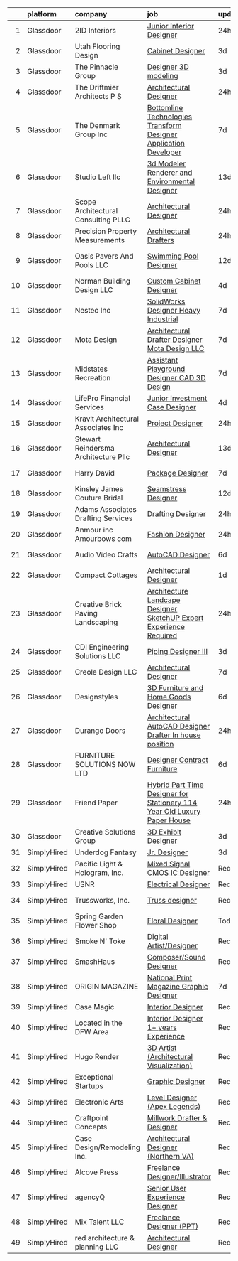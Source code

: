 

|    | platform    | company                                 | job                                                                                                                                                                                                                                                                                                                                                                                                                                                                                                                                                                                                                                                                                                                                                                                                                                                                                                                                                                         | update_time   | location             |
|---:|:------------|:----------------------------------------|:----------------------------------------------------------------------------------------------------------------------------------------------------------------------------------------------------------------------------------------------------------------------------------------------------------------------------------------------------------------------------------------------------------------------------------------------------------------------------------------------------------------------------------------------------------------------------------------------------------------------------------------------------------------------------------------------------------------------------------------------------------------------------------------------------------------------------------------------------------------------------------------------------------------------------------------------------------------------------|:--------------|:---------------------|
|  1 | Glassdoor   | 2ID Interiors                           | [Junior Interior Designer](https://www.glassdoor.com/partner/jobListing.htm?pos=126&ao=1110586&s=58&guid=0000018160ff5199a37aeea8c77e5e04&src=GD_JOB_AD&t=SR&vt=w&ea=1&cs=1_80510d3f&cb=1655189754709&jobListingId=1007935819231&cpc=B27F49C9D64D6F84&jrtk=3-0-1g5gfukdtjfla801-1g5gfukeaii0p800-f6b3e21c2184d940--6NYlbfkN0AuAjYKnBHsdkcMxrD7ZJITXxV72vImVt5xOyKRJQecNMWI7KAtC0OFrH_V03AMf182IyXB3mTWFo7aE-OBjjyWET_ImPqdFOWAXNabAri-1oRNreBJgfwNyH4J9VDnHgH3FGvbhpEYbA8xhY69hXJ2QVWKR3rKaIhO_4OFmpzFtqo43GGo9vQuIPSnZX_gljJ-y9EMVpi4DhHh-Jm7BAgC4VGrBEH_n5o8KLGATov6IDmOK-NN6Mdrm2Fy9VmhW0x5gR-AwERVaH7u98rEGmkkwA6pHcTgNOYShTugEYNLfQP3gZ0xdEQTIF-jX5wTL6qe35VUl00Q68TcVVyQHhUxuRwitFaUCGjDQoC7eytHyCuMzAFjvie2cB34rkEgaM6Qwoa--EoxCE0z5ZnlfDdQAXq5Vkdzu5z2221If4JREa6KuryXJImTL95YoKK93hej8MtnFUyZYSq-pQuGPqs6kVOwQk9qW5ETe36QWRy5IC0vaCKNs6dEAyiLTPjqCQC9JJZAAYcRog%3D%3D)                                                                                             | 24h           | Hallandale Beach, FL |
|  2 | Glassdoor   | Utah Flooring   Design                  | [Cabinet Designer](https://www.glassdoor.com/partner/jobListing.htm?pos=115&ao=1110586&s=58&guid=0000018160ff5199a37aeea8c77e5e04&src=GD_JOB_AD&t=SR&vt=w&ea=1&cs=1_a95151fd&cb=1655189754707&jobListingId=1007932213767&cpc=3FC978A59470AFF6&jrtk=3-0-1g5gfukdtjfla801-1g5gfukeaii0p800-6a4ffba28466cf44--6NYlbfkN0B_lYXbcWVyRfqt-Hbra7A1LCYrGJB3Lu8U1kvcsnzP3fG3R5g2d2sNRf6vIElHxPsKyiBFSjvWo1iZNy3dh2VnINErMb1tILs8cPzElaYXMMmUnTtmLr5BvNd7JGG6yF-3jf_KUbY7Q2swzeAACOg8UKBrY0e4P0V-7NlzSqufw9OOgvQcwQia29_-gu1iKPtK3JqIe3q-2UNwxXJ3odLCDcaiB2m_lAMZdveJ5lN7xuC1UCmSw8aAivT6qNpWUt-2HhaubBYvpTiEXP9ZMIHW8FKOHrHbCsK5B377TFwra_sxIZm8jn733xWBx_3gmtEcvEKRCFUSKjdsPMfjrNt6LWCjGyUjE2CVtuS3X_L5Mb0_SyQ0F5s6iM-3KvoSAON64uQRIsTX12dputHqk4SVWz8jaDSVuBIAohz-lckNFTNaKHzQMtwos7c5j3FVVrRpbPxFeXyBnr60kEdvfE4O2Kb1_VOKrN8nXYY_C0lGdVdU7-fPC9KUI2tPC-04kYGyL8Qb7YfmQQ%3D%3D)                                                                                                     | 3d            | Midvale, UT          |
|  3 | Glassdoor   | The Pinnacle Group                      | [Designer   3D modeling](https://www.glassdoor.com/partner/jobListing.htm?pos=127&ao=1110586&s=58&guid=0000018160ff5199a37aeea8c77e5e04&src=GD_JOB_AD&t=SR&vt=w&ea=1&cs=1_c53b650b&cb=1655189754709&jobListingId=1007932052560&cpc=5F655C736EBE388B&jrtk=3-0-1g5gfukdtjfla801-1g5gfukeaii0p800-eb6ab2babcb68c25--6NYlbfkN0CmRKGc1eTpCWOoaL9niDHVuXYCWwDuItVoRwcCyuI95h8PDWltnHOVEE1WaFO4zhb7pdpc2RP51l7SE3LVsrbfpi78SCDVX6NKdJLZaTTPP2oKyXAWarbLCDCUQLMIfX2H8hvMoYJBSDoz7DC9eZhIdFqXgewyE5PtWRp7zJdIRWY_RWQ5MpVbnInZR9eOJdYDqT9paaSGwScRKoDWFOOYJNrv7SRXE_Dxgh3eEa4omTDC_Ut9uLm68ki6Wv_hlIrHZOkjX74dwMnXq7kS7jjxdmh8RkBRo0ZBClAV8qwDy-LZzuWhRaJFVRnz4x8d4Uhiw7kf_Vhpn7zv_vkLJ0mpkRP5mXLHqiO4CYNLM9VkTxhUNzzDzyiDpSUO5I-nYakBsOAWLpPlv4rw62LpYxZq_NJb-rAnwNIlTJSERydEVc-dwg0x4T6Gwpamd7KJQZn4xrKpBmVYO2L2r8cqI4n0ugKQujfETAFUGrC3Ni88Za5j7FP7J3vaGWOzvADjQi21ZGK7qsheOw%3D%3D)                                                                                               | 3d            | Beaver Dam, WI       |
|  4 | Glassdoor   | The Driftmier Architects  P S           | [Architectural Designer](https://www.glassdoor.com/partner/jobListing.htm?pos=104&ao=1110586&s=58&guid=0000018160ff5199a37aeea8c77e5e04&src=GD_JOB_AD&t=SR&vt=w&ea=1&cs=1_007ea493&cb=1655189754706&jobListingId=1007936110856&cpc=6A7555B79A28284B&jrtk=3-0-1g5gfukdtjfla801-1g5gfukeaii0p800-92a901b93dd3d3ef--6NYlbfkN0CHpSnjIPxMtekS58WZl5Olhjo2iWL5RjE_Boe0ccr3FpZkwzxCry1aVd6RzlmrEiiQwKyvzbyN_NY_Mu4LboH6tTtjdkoHNm5Ih1Sv4d4r9oxBFeZX67pzhRlrxQutlo-ANs8jO-xyAoWmyOrXSPAUbW2yQRRmt0nF7MGHaBGsW7MN5PIW-j3nIfNMkYXX82OXXahh1szmHu5kDAiTkJPH2szG8fzEBwffvakyk7eWCClZBxaTcazI0lePKdJGA7KvY7fFMXE5LQ1HJbxhvr19LAYKWCi68v8hUX1IrL7mXBsBVrpCc_v6XQpxigAQs84jsOKTLQYdoY301vPyLGTV9sle4kphX3VEX0vgNl6qv9N0MPUqD-NEFev8XfACLg0ICnynoJl7VqsRmHLaKyTvcDRqnEj_AaOC0H5rzs04gsB8DNwWVLjfUncC20H_qgwteMpwLt3-wvCUwzYUvLUK3pPgNfKwapEiD1qXE_oEj1Tx7vh5k4hzHbcoRa5KDpAXvXrTeSxVcQ%3D%3D)                                                                                               | 24h           | Redmond, WA          |
|  5 | Glassdoor   | The Denmark Group  Inc                  | [ Bottomline Technologies Transform Designer Application Developer ](https://www.glassdoor.com/partner/jobListing.htm?pos=108&ao=1110586&s=58&guid=0000018160ff5199a37aeea8c77e5e04&src=GD_JOB_AD&t=SR&vt=w&ea=1&cs=1_2a11b08d&cb=1655189754706&jobListingId=1007920677812&cpc=DB9C765A2BD84098&jrtk=3-0-1g5gfukdtjfla801-1g5gfukeaii0p800-c9509fc5d067a275--6NYlbfkN0CnvnrZV6i1JGX1yqycrBVKxG_QbmFGo1hJvaAPDrdCVTET5rWUgFWpZGgoZc06_HNnY7hdT5y1kDU_dzPnswIN34pdZNgNK1ilmmQcF4UlgBkJtOJXqS4SHehDpnMOgd-7-BM4x5-4Lwr_f_7lGtzLgqaA8CJxUoK7HXFt460O2Himc83l5I4fCMyIzzRDPz2eh4ktmuK1hCyFzs1iEq6gLmw5KB5su3FujWif22-_n5zJB9uPRPyxPuSIi7T8QX0iRJqyRusAdU_bWqgxE0sll4X43D8VnmqRdyEOlCr2QqtGgBccuQ489z81FZhnSHavv5qliRHejcZfb9Xz8BR06sducR8e8THxFzeWEK1IBtdiC4lw54E_id0e7lTdfFwoFZIPSKx8z8GzmwIqAvUKpluZUej1AGw4an4WLcJcd1XHhNk0qmImyTi-X8d0g7R5cs59_YS9MjHT0Nf0MTL1I_eRuIU3oHjgJevx1Fllv86_7fhQ9Bi-tBgMzbMK9oqoD4Gd5Y5TKU2OWcr7o0yMn7rw1H8VmlCavq5fNQU8IWAQg_cW8qmFwopM9e5V3Tk%3D) | 7d            | Remote               |
|  6 | Glassdoor   | Studio Left  llc                        | [3d Modeler Renderer and Environmental Designer](https://www.glassdoor.com/partner/jobListing.htm?pos=118&ao=1110586&s=58&guid=0000018160ff5199a37aeea8c77e5e04&src=GD_JOB_AD&t=SR&vt=w&ea=1&cs=1_6726b22c&cb=1655189754708&jobListingId=1007905213516&cpc=18B9B60E52E5A655&jrtk=3-0-1g5gfukdtjfla801-1g5gfukeaii0p800-607ca0c9906d0e75--6NYlbfkN0B6UOaXkXiN36vFtyTMKOaXx3-lYBCCsVbrqi8d8A3q21I01SzlP48AcJXlBvTD9ZHhFe-_kiC4hp19TdDJw0SNYYtmzKLQf1-mI_dIAFwL5Xk8ltTLuExRPC8wx9bGYDaaX0KMq2zN5vo7lSdZPxg9fnWOUHaDxPkUaJFNVLw6IuZM_hiVPdUlJxRV9NA8KMIIm-J90rc-3EDtaJQZk_eOcm6R7QC9zok_te2vF6JhSdpog3pYCR3pl5zBG9aXsYZ-zyIHNs6gfDSO_yy6mMj5ln6KQ210E2XYL-PQqZUBs-1haD240aAHyteriSfBZQD6bRtHhy15S5Lb9yAI13DzbIFaQGV9kfWVadfu2klbDNZ_-oP7nBRwQ5y-4xgPkBEnWTXb0FIJc0QyBLglkENvx3fWVmHCI-SsklfMVBslhLbTmkwIv-dVDoz1tNQ6su1Sec7p6aCBX8oPsJDPQz9ZC-b7U9f-NuPhKFr05myJtJz7g21iugJPg0i9O0BSFtlHZ01Sr8BIddU2lwLSBaS_JqSUEFOTvUmN3uVqo-sPm497sEGaBACt)                                   | 13d           | Pasadena, CA         |
|  7 | Glassdoor   | Scope Architectural Consulting  PLLC    | [Architectural Designer](https://www.glassdoor.com/partner/jobListing.htm?pos=120&ao=1110586&s=58&guid=0000018160ff5199a37aeea8c77e5e04&src=GD_JOB_AD&t=SR&vt=w&ea=1&cs=1_f8cb85d5&cb=1655189754708&jobListingId=1007936167032&cpc=3FC978A59470AFF6&jrtk=3-0-1g5gfukdtjfla801-1g5gfukeaii0p800-d87d1723ccb9cb50--6NYlbfkN0BdDHiSlq2TKVYTvK036ioTcRDjelCKzvFOpLFiF--0icOI5c6ey-PCAnqLRt8qr5AwOKji-ZM4BIS7zrL0Drk6V_hfQj387EBcd26NTuxSa_fs9utTOXo_O-Z1nAoa0oo1vt5jDUM-L2SCoxAKqQ0ZnF3uDNJAmgKtGuJkluI99TTzMPJQqru9ZqZylDnW5Og4U5KWL5FIh_-BJtPv7E2cg7xt1LVUEAx8Ju2J34BuZkpfosCwVEZCgzxIMa6kxxeMe_BteDyiHpT0FPXUDL2J-JysxNr4FLC9J98fvg1hFGbtm3WXCWu1Zs0S4270Dnmv26wgHmz3-T_82cP3Se37wp7sIHfb8RbVNmptrfpD27j1tr-rw4OjQWQMiOl4Jmi2cYZsZfeuDylkAqRZfSp1YWELSljRLiLmrIWNW76RZVfJBqi8doTAC_KxalFCm277T4oP2diEAKVuz2JC3ppBDeBQLvVAgpPNgReoA_y55J8vHTM4FvIF_96c7aTuWGhceBq1SqCCNw%3D%3D)                                                                                               | 24h           | Charlotte, NC        |
|  8 | Glassdoor   | Precision Property Measurements         | [Architectural Drafters](https://www.glassdoor.com/partner/jobListing.htm?pos=122&ao=1110586&s=58&guid=0000018160ff5199a37aeea8c77e5e04&src=GD_JOB_AD&t=SR&vt=w&cs=1_81d0d69c&cb=1655189754708&jobListingId=1007937022600&cpc=CCC092465BAD6A93&jrtk=3-0-1g5gfukdtjfla801-1g5gfukeaii0p800-a238ef22c38493f2--6NYlbfkN0BhWa1KzZ7zKDQctA2HPF_41ChYC-Y-W7ZpkUy2ORVw-YNIgRvS-W_wLnXctiaxL1hzNeXvrJysJmzCvqOeXoaXoZEpq7rKzN2Vcg7iwjykdQYALv6gE2zxicQfSoWtKZYJWSOJgDQOxoe-ZcTU454Qhu0Sy_ZQziJvJIf_2nP6UAZztqEO_odEQ1EYtQB73CxAkCLhsXtm1LvuE2mauHk31eIQAeT2iDjE2D0XhsJZvMGJgxcEvUKl4pf92xr2K2t7Rd-DwnELFiiKFBYkouecwH7E_Pfi-R-X6wd2aIXksRoEkL-bQVxrfAH9hr6VV0X2EOs7xUBlGd2rfULO-FiUyVXDBxsF3BVR6i6BUkyI2OsPc83SAQDAeqmfYG-bMQa3izgbcBIPDTgUQtXE76h1CK-EMmBli5Mzz8x0d3OKvSO9qcugoSFOOTjSG-rbrRurWDQK36M-Z9BN-QoWyB6JJT1Kf1jvigUbAOfCxaa63PssNgy0QWxYlvLynNyUbN6pKSw_c5iL3EmoFuC5o2GgWajRvJ5R68ZCDfv_sOY57SIM9GQ4m9Ig)                                                                | 24h           | Salt Lake City, UT   |
|  9 | Glassdoor   | Oasis Pavers And Pools  LLC             | [Swimming Pool Designer](https://www.glassdoor.com/partner/jobListing.htm?pos=114&ao=1110586&s=58&guid=0000018160ff5199a37aeea8c77e5e04&src=GD_JOB_AD&t=SR&vt=w&ea=1&cs=1_d232fd12&cb=1655189754707&jobListingId=1007909478997&cpc=77B39AA0EC91EA2F&jrtk=3-0-1g5gfukdtjfla801-1g5gfukeaii0p800-8b50ee6f6b63e045--6NYlbfkN0BxkLIcfe0oqaYINownie861a0BJtkzmJW-WyGv8J0JYGwfl8lN-F2HoL7p0vyUAviq0jSJAClUvTLT8EQHr0sEJ1-BWQDJ-ilGvGdx9_hHEO1ZcGGF2UyTO6v6bSpCex3dVTm3tgoPF53VmvX2l5TZf09fp0LtbyPMZ69JEEwrxCQCuVkZGOn8utV_c0mmqVnxKyrtLW0cMfvPtEpFXiaQpzPnsVlZwWqrCjmRFHATqFqzwQVgrtx6ILCRFH1ogPUBpvVaityW0HEMZE0G1tt4KvmR0Ilr35YyUlKKClceR_imyopeHduHHNYogiHmrWvkyHjOoojPSjzOU8gzvCJD0bwIOBqEdL_W0UOoaI26zhzcC1j8ucexrCNKl3dv5htZA1ZztihH0VRngmeBbJGBjSZ_lBqbsv-yrB1zXsfYe5OX3OZjyL9z-B1sra-T0CyNnOPgq8n2mVHSZYuqnN1wBVzEiFISKbNnOEPaiuJSSjyzee5HDFykpn3GrHA3ezi0Yp46E-z3vw%3D%3D)                                                                                               | 12d           | Saint Petersburg, FL |
| 10 | Glassdoor   | Norman Building   Design  LLC           | [Custom Cabinet Designer](https://www.glassdoor.com/partner/jobListing.htm?pos=102&ao=1110586&s=58&guid=0000018160ff5199a37aeea8c77e5e04&src=GD_JOB_AD&t=SR&vt=w&ea=1&cs=1_d9acfe6c&cb=1655189754705&jobListingId=1007929209413&cpc=0AA81D6BA510F07A&jrtk=3-0-1g5gfukdtjfla801-1g5gfukeaii0p800-d3d73f8f281d6375--6NYlbfkN0BHIfC1zsKGIu0R3teaIu8liT7fbRNLaQeDQfcPJweUK4y4AHNnaS_jmqebCKdKmSdEaPsJH2ThXsxwtXViFOavOp6BtI6YNbCahTAAvGO5HUvCjBS5MUXvrZZ7xgj1MN50zgI2JRZKXHj_h7eanNxE83f6oxKdoRhcFDQe2kwCGEA3njGv0-yFsLgJoiG0T7OhBWXW56XD_PskmEX4XYgIXZyuGF8rEAC0kTAu3ruGc0L6_Vde4LKnlxF1K3IIZObHAfE75z9DKHnRN5AALULMPIWNvUa8R30j5ZZwrHowYvBTpY41h-ylOsKrT6Eb6Xbw8zLgdDWRsn-cgqZ2THEzbpPGKNl3T1jFnd78vlTH-F4W35ZwTpUDMoA34IBxBzZryD6qmzrXMi2hCl7gwWqQmgOmPO4vXcykD5vNmlKAZnACZGOIdXfDLWoRKUG0MPzchbToHDqakaSDmDtthpM8TVVqI2cTgaXEf5TION3MS2lrTQujwYzBnxcYBtNFJPNFsHRKdjvUxQ%3D%3D)                                                                                              | 4d            | Bend, OR             |
| 11 | Glassdoor   | Nestec Inc                              | [SolidWorks Designer   Heavy Industrial](https://www.glassdoor.com/partner/jobListing.htm?pos=106&ao=1110586&s=58&guid=0000018160ff5199a37aeea8c77e5e04&src=GD_JOB_AD&t=SR&vt=w&ea=1&cs=1_399f79cd&cb=1655189754706&jobListingId=1007921970542&cpc=3DA0FA6C05AAD4F7&jrtk=3-0-1g5gfukdtjfla801-1g5gfukeaii0p800-804b0c5fbf2a0c3e--6NYlbfkN0CdcVd3SDA1nO7RkKTAACmPV4xEt72Vls8LI2dqcgyOeEeVurxOhNiKvFIPECYbE8OJLSGAZfjuFo8_fRqN114f9ht3jHHBHCgz80bXyqiuPd_6O0GawmrejvTjDonGTbN_7XSVoSw0yoe1Ygcr5gNwZZwqTs4V-hOzugRthn3xeilj_mucTfJ8SJwmAT-5hwWGLEwASgZqs1AjLNPbcEhs5TQPTksmsakYIqKCRLMlhjbZxc2nj7c9-toeOrhURmAw_PfuOD1voas3VafBf_Qvy5KfMW9BvbD1dA_rNuByYbcuui3CYwvk0NtnuqmNeo9XPnxjIiGDBVuAGnDLXGaOAR_2MjQiORD30gmO7ekGNd0CrhlFuwiUroZfMMP7NX9mEOcmUXtz3VGqGEYnpguvRkCcDc6j-UJkVMeT5Seh6MRyqyn92_xcejp5zkqv_VtREyY3sYWm6ZlS4M3SieGxvd3iPMc7Vyc_S3l6ts3xz9C7Bb1g_x5OV3O2A7dBadK-99JgfFATcvHsFcAsDWJsOrtJx5lBzYI%3D)                                                             | 7d            | Pen Argyl, PA        |
| 12 | Glassdoor   | Mota Design                             | [Architectural Drafter Designer   Mota Design  LLC](https://www.glassdoor.com/partner/jobListing.htm?pos=107&ao=1110586&s=58&guid=0000018160ff5199a37aeea8c77e5e04&src=GD_JOB_AD&t=SR&vt=w&ea=1&cs=1_a32a9677&cb=1655189754706&jobListingId=1007921591015&cpc=EE88C8A3E1CFDFA5&jrtk=3-0-1g5gfukdtjfla801-1g5gfukeaii0p800-4a3ae0cb811c3a6f--6NYlbfkN0AtR68e5gWpPxoovZgA7Udo-dcymoK0NpHFMpIgh7LYz_jF4aY_SHIf2BIFP0sd4YgYKfOa6MM4cykMcZmErweXSUnnxljtiNzko3Eb9vt1vepkGHA2TPAqkj2_mIw7M1CoJIPCaOXd8XSy-Iw83jY5errZB8b_ZI5stT9T4T31XjtoiA5haxBihLVEjr0rVgnJjSQ8rOBwKjXb6wa2Xko6TdSkuhXzPbYDZgXiBzgPMROtkMg9Rj77RbqcPX9d4udiTfYLCpmOh974UYMcm0CnH3W9IMgL3Ykvt0AFJOLLooge73AnVInDF-2UpXFVik7Hm6Vnni8PqNaT_KuUjX3aYv6Obq3hbOp-u75En_M7XJEPJs9lH3oKNGPoXEYDLSbBauBOB48qmhmuII98KecKwOFvGp310DPXS8xiw9ov4mbLvEC27yX-8Gg9oKzbt1nK4e27bGE1ViaUzkcdJ1ufatGyuOdFy2HMFuIAFTT3g0eaX87ZYyD44s9N6-EqXyBYUehihdgofwpAFoJIVXo2FDFBKw2m5kc%3D)                                                  | 7d            | Columbia, SC         |
| 13 | Glassdoor   | Midstates Recreation                    | [Assistant Playground Designer   CAD   3D Design](https://www.glassdoor.com/partner/jobListing.htm?pos=103&ao=1110586&s=58&guid=0000018160ff5199a37aeea8c77e5e04&src=GD_JOB_AD&t=SR&vt=w&ea=1&cs=1_e89114bd&cb=1655189754706&jobListingId=1007920743945&cpc=BA0389DF0AA470B3&jrtk=3-0-1g5gfukdtjfla801-1g5gfukeaii0p800-0d423f352f102f92--6NYlbfkN0Af7IH--f52cTUDwFMUanxXcd3NiV5wYJyzlyk1G5yRERPjkIYljGfhU7jo1G3fwEPUK7Mnz_zDJAuySo4XfeQ9-Xz6yiZ00KBTEVAyFhbC8CpUzKzPTnkDgxbZdx56k-BlwQjgGOLMojspZSbpKUnIxWnvQCwMRQw7fX0ZLIbcGx8twLpiVLhPA5EmtqzB6PzG8Vfgs6iLTpb7F744ZWHuxEWwDGeSGY0uvPFKFkWt1Nh7j9WrxZHe9ioqbjAysgKA3Arhh2pmIzISf589XVbfLO4qg7gg810isuzypdqXhbRrEFw_WROpmwFRAtyPPL03aiAO3ca0PZGGpS1sy8XvN-VLEvXhISpxVi4ZvDpTfuRL4pyDIR9FLRMdcM9JdjNCnr-8zuhRt0c6wT94tYnJrMcZY8heFc4oFYGFz8hYd7SeG6-i0eM_w7cniXJdcUsmrpw7kkglNvIKFow32T8RkUgim97pWVR0AtfXXjMDt5RfNcqtOcdMg42M-29v_ZOK1HrRkHKsaOd11No_qudo9RH7vDa-OqoAqN2fyf5IDg%3D%3D)                                      | 7d            | Pataskala, OH        |
| 14 | Glassdoor   | LifePro Financial Services              | [Junior Investment Case Designer](https://www.glassdoor.com/partner/jobListing.htm?pos=125&ao=1110586&s=58&guid=0000018160ff5199a37aeea8c77e5e04&src=GD_JOB_AD&t=SR&vt=w&ea=1&cs=1_3b840f93&cb=1655189754709&jobListingId=1007929447509&cpc=967BF0C4231BAF98&jrtk=3-0-1g5gfukdtjfla801-1g5gfukeaii0p800-fcec1caedbea7867--6NYlbfkN0Dx3r3E47sSe5bB3PIy1uzBZvlB7xy2NhfhZMlxQTsxrNljbzALwoFluhHI_S6udic4tajgFtnjFtIKgAcltxnl7L-3I1k-9Kx_IGfBBjn7PpRe1DbbNS22BuLCwLKZLajbQw2CpoYYFlvZpwyIz2oPYpP718FEAOe9shNubQFu3xGMM37mgtM1Jh55T9ZdRHFuSHWLZwNRkaeX6AvoRZK13uAJQ-FqS4xHOfF3N2bihB_o0uuRy_vWVFhOdU4pQ0OXsawr_oaID6Q_DD2ezG45QmNhB_2EDabWCL86V9LhMpxzH7-V6clhhcYgrnMCdoTczqgrJ-4y-sBT2ZBPfVEL8rkxsezYHBPm34c97l8WQUFQiri32BilAqzaE_7Q_8D4tW_-UH94J5UtXEJxynA7-LwrFR7xHvMxcNE7Ok7ah-e937uJ49iJBT0OHCCjnqInUEKXoIywDoFbzqkyBw-XYw15B1p5QPKGpVBqJWAIuUI3fMn2zz7tS-Tannn9MvNfFVffkCzENQ%3D%3D)                                                                                      | 4d            | San Diego, CA        |
| 15 | Glassdoor   | Kravit Architectural Associates  Inc    | [Project Designer](https://www.glassdoor.com/partner/jobListing.htm?pos=121&ao=1110586&s=58&guid=0000018160ff5199a37aeea8c77e5e04&src=GD_JOB_AD&t=SR&vt=w&ea=1&cs=1_2afb2a77&cb=1655189754708&jobListingId=1007937186918&cpc=5B5ECFBC4228ADCA&jrtk=3-0-1g5gfukdtjfla801-1g5gfukeaii0p800-056735de096c3b99--6NYlbfkN0Bzkuy17zoNwKMVjyusHhR7JNYo3SmelKzW8jp1Pa4TkyZTFe0M7-lD2-TzxqN8nlRp0VU9sYXZYo_gavRsZeOnQHIN69BPU04AfL3lfjFbn3mkuUZuiCufvAeWxmVoZ61Cilc8yYi8o2K2rTOMmzmHHIdwDQDaWyj---JwLH_bc0NgxE_reHzIh0KqW5jgCwhbe8Y-q02Zjr95v1AN6LZp48qEsDODI_CDqi6XYqcIMPIQWKCC16Es9_Ca-ce-iFuE-XSAOHaBozupba8xnHg8ddjDzFX-jF3QgW3RsSnpsqDCKL1H4poBf7VsMGHK2svsVGVZ4Rhh4pbVvnd39xxm-FXS6KEWDb_LfhPUk0A8dEGghZClnXVrxWvoaRHNKV-hvRYhdudeuveTSQXTQGPmmj-2wt_poBA4PZhzH0tA0E4XlDrC_MWgb8BjumsyTzCAWShrcPhBjcQtv77MNWbP8Qj1AJhiNOvVHhK05uDUIABZceFS_9lFBrjLOTN7bj9AvKo54G_WVw%3D%3D)                                                                                                     | 24h           | Boca Raton, FL       |
| 16 | Glassdoor   | Stewart   Reindersma Architecture  Pllc | [Architectural Designer](https://www.glassdoor.com/partner/jobListing.htm?pos=101&ao=1110586&s=58&guid=0000018160ff5199a37aeea8c77e5e04&src=GD_JOB_AD&t=SR&vt=w&ea=1&cs=1_dc0b1594&cb=1655189754705&jobListingId=1007907027580&cpc=AB8D288ADC8C4930&jrtk=3-0-1g5gfukdtjfla801-1g5gfukeaii0p800-4b15001ae62b372d--6NYlbfkN0BdDHiSlq2TKVYTvK036ioTcRDjelCKzvFOpLFiF--0icOI5c6ey-PCl5zElZayMmUwCcpoANJUNDf7GY_Bwm8Dk4drQ_Mi7SfLxvIJxBGtN9ocgjJZ292alYwFGJUg33UhZ5yJRIqW4HsNqBPr3aO112YaKnabM-tFhgHzB7-goVA1e42hsA0CFsJFet7niFrfqac1iMhsS0jlqShFXeJH5037Z4BOLuHNVdn2Ostcd7ZFiU1zh9VQJdS1MZzX8NVMlMJjMViTpp5VMs8lHgKpU-GktDkIO6bTiPeOG6uf98WtMMrK7Uvef2cNwvnziqE8Q7nzNrNo0DYd2U8vF-StOKXTXsv63hOaC5j-HYqrmvCYp96KOK0goI7-6H-2YQWyondSyVNYIg3p0DJPBEGdxUS75qNHA6-fe0PkOdwCqPhFOy8SYUBlQxpB9o-xJHImNWNZQ726NIs8xUjsQEMKJAX-lZVNNWolKtp4qJFOWzsk8ddnqrBgMq92sukcjTznbA7lDVkIQQ%3D%3D)                                                                                               | 13d           | Scottsdale, AZ       |
| 17 | Glassdoor   | Harry   David                           | [Package Designer](https://www.glassdoor.com/partner/jobListing.htm?pos=110&ao=1110586&s=58&guid=0000018160ff5199a37aeea8c77e5e04&src=GD_JOB_AD&t=SR&vt=w&cs=1_1181ea3d&cb=1655189754706&jobListingId=1007922093164&cpc=4D489A1B82E31BBF&jrtk=3-0-1g5gfukdtjfla801-1g5gfukeaii0p800-c73860af2e371f8b--6NYlbfkN0C2Kxy2UJ_Pvnd4od3WrkCWO_kqcj97eYDc0kbVAzRhDi2ywKUcguo9BRHByusGnjg3kmLUXU_i7lefnfjaUm1QM4NfD7ZpoySdt9IPt61IoPdiAbES3LvG6ddx4Vv7n8CNZC7_gFVBusF8hGP4W2yK5Ra6JK5SlpPuMlKNM4lTDfG56jjMC7z3v8e-d8bdZAEe3Ye867EgIGPZ5pf7ldf2RCxw5cZFhwb1WwjtefpBPlrEqQbmHdvw5cxednxGuP8BCEqF97hlnzdhBA68B_yczxndSxV9CCHRdHdeKiJONKe8-ZhazmH63S0cXENG1uYrVoAIMwFrQ1U3Fbjr6IL4SnSvTMB85hIWmWfmYlbpdhu_BfDnj7I4rC-H0vERPQXBnxTvdUPu3xjKktoSaqQNjKMcP4jHJePk5R_BCJ_tHrJ94FlchQRjs8CtzggasuHBz_4iTj4uXUWr9h2TcsDwbhzsMuEG-8m7af_jHQAPKSg6wvsD1SskKnq4B786lni2RE5mFc-BXQxZhwlyaIg_-srwzs7ZM-59Euswp6hp9csrDPpxwR_uXVekMPnKXl4%3D)                                                        | 7d            | Medford, OR          |
| 18 | Glassdoor   | Kinsley James Couture Bridal            | [Seamstress Designer](https://www.glassdoor.com/partner/jobListing.htm?pos=105&ao=1110586&s=58&guid=0000018160ff5199a37aeea8c77e5e04&src=GD_JOB_AD&t=SR&vt=w&ea=1&cs=1_51a84b74&cb=1655189754706&jobListingId=1007910245160&cpc=EDDF28307DAEE88A&jrtk=3-0-1g5gfukdtjfla801-1g5gfukeaii0p800-9f7814c1849150f7--6NYlbfkN0DLWr0FuvwmpNY589ecXM0wpB-l41nBtAe9mv-PvJGiqWzaIvMJUnwIgLD-Jji8e0oJGzVThFDdNUJTL7TTJHv_45h28emVL5ObgnuUYKF32rlzRpNlTbW8-jisI5EZnzGjOfQoZtjAw4ZpL2IWlsobTrULs2YxCNRsuV7xMxAiHEZVYRfm7ERlyu59rvlvp9J9XyXHBUJXzIfZdFGid5rUdLBCqBB2g10st9xasQbKXWXlAMdrPMXUKLd9m7OLODUZ_O40Z2YuWDL_cO9xyXCYZR8KkLwnldMtxU-vCbP3C-lyWnvsWVLSTvBMBuTyA5kOjLIglHj4ju3Sd7mGgkaGKHVBEreQO3NULm3KLe0CZ9yjchRdhCfySaWofTtLlR6jUDs3oAi4BAWFU7DuV2BOFQEbvxbOu0SaNxZk0qBuAT0JBjjl4tvUG_WpFNxtsd3h_at-xhcKi2yO4p6oIzNSE0NlWSCpKg1ctk-Wy2wZV7Ih3U9C5WsderlYZx951Lg%3D)                                                                                                                | 12d           | Los Angeles, CA      |
| 19 | Glassdoor   | Adams   Associates Drafting Services    | [Drafting Designer](https://www.glassdoor.com/partner/jobListing.htm?pos=112&ao=1110586&s=58&guid=0000018160ff5199a37aeea8c77e5e04&src=GD_JOB_AD&t=SR&vt=w&ea=1&cs=1_8acac650&cb=1655189754707&jobListingId=1007935562263&cpc=E807CC5D9EECC89F&jrtk=3-0-1g5gfukdtjfla801-1g5gfukeaii0p800-e7f2fa7566433458--6NYlbfkN0DdNONLqhA8z6QrX6vw37qu8cGScUjPKwqVQr3YAsb4-1kF9zPio8EJwRu1I3ZZlLEAgHk0Ea3anmQwaxqipM8M0e71BYKpkJbOoZKsasfRCqfhH28Acf_4E7EI1-qRTSB9vBDM7MywAteAEKQFMOsiJwgxX3e97lRtskY0WdE90LaNpATVNH_5HBGJnke82m7d-tBGPfExq4n5V6b2QCdmNXQ6qhVIhzx-YJsS3es390tgJRRyR2cTs6M23KD6iaoJ-Vx2aue2xIWX_uR36wThNxINvqbBPohgoDwVoQ6towjafktvZIj5yAZtqIwICknW72Ng2iNo33pgx-OnJrqGP7uDHg5_ZgCgP1Om_2Pora2-aQrgQeRAcwGSQ8zrckDl4L3ClM-vxpxPqdcifacmM8c_9dEG1xh6pvHiKMYYe7SK8cmaI_V1d79sWRD4vtdB7a6rVo-MXBzQwCNDS5aDwcPQ5uPpGIGR_aZiKkiSVo_K_B291glMIuM2d5mbSXZ_wrAimSyNFA%3D%3D)                                                                                                    | 24h           | Kernersville, NC     |
| 20 | Glassdoor   | Anmour inc   Amourbows com              | [Fashion Designer](https://www.glassdoor.com/partner/jobListing.htm?pos=116&ao=1110586&s=58&guid=0000018160ff5199a37aeea8c77e5e04&src=GD_JOB_AD&t=SR&vt=w&ea=1&cs=1_4fe2dd8a&cb=1655189754707&jobListingId=1007937455540&cpc=3E225290CE1C2C09&jrtk=3-0-1g5gfukdtjfla801-1g5gfukeaii0p800-1d6e30124bf3be06--6NYlbfkN0Bi-g4OEguhQEx4pjzkmulzkFDPdVMQm6g82nLRMcVRUAXQonzRVMragxr-a13l93x8gOYGN9Huy9jff2a5sb_08sZbmPTtQKA6CpGWuzHwcJu1MqpBRgGJgQ0ym6ri1oIYxqCUEUCiCwawi5UsqGuLTSe6oRAsgJNdmqSfHCtJqBhT9O6gnMghx30D5uVyxQwJB67CXSXDYAhVBoxneHpq4LhR7Cnpx6SH4ar5_IGLafd1Lz12XZeXRGuoqJFWmgzBnOV_SAVgwDtSV7-LiMOlwb5DHKPh28o-9LMZ125-2KKvxiwF38qrAY3mA-7C5WWgMI2NbJVCHSLmIar0lRwna6U7ZhkWulGZ-_9He8GYRwVBOlgxHYhsIMWCMgek573QdvC3wAPMOsLWybEI1L9cMEMKyhqSmTWmHhSBXbwBfARkIWrIw4eijDC4QqSvLOAKJaKWfbD7gn0Bi7N15xbn8tHY4lxz9rCg_idGIXOgZXAYEqwJ1svI516RbI54Yez6D5nDgn1fkw%3D%3D)                                                                                                     | 24h           | Remote               |
| 21 | Glassdoor   | Audio Video Crafts                      | [AutoCAD Designer](https://www.glassdoor.com/partner/jobListing.htm?pos=123&ao=1110586&s=58&guid=0000018160ff5199a37aeea8c77e5e04&src=GD_JOB_AD&t=SR&vt=w&ea=1&cs=1_cb8cc5d9&cb=1655189754708&jobListingId=1007923686594&cpc=A6F0E0205751D875&jrtk=3-0-1g5gfukdtjfla801-1g5gfukeaii0p800-289b75191479671f--6NYlbfkN0DeyJ4CP5CzwT7broxeUwKBt3co1QwKwWitRQqJu2WRZwIvvUV1CfHw_ZXRL7TaXB3qo1zpEyjtUeWzompZQwQMWaJfbj8HJk5uhrU7PV84R6dZC_-L_HP-8cdX-7ip6Xrct2XhsSxFRTXHEyufHmk4IS5UfUj-_Sh9IZxPIVg_TFTfuje8-Vp9LCHt21OkWJ1MZBsSlvOnOmax1AVcT3Pq5VBJbeX1l9W0uLss9_y1u6bH1Ns4Ix74Uk8Fw63xxOVQDmOV0zZpsVIdVRPbj46AADD-8Uw-F7mXgBqcqlU7Bw2ep0FmOOqvX-KI5UClNGzgHOE0EAv3SQaORBBSRZ_zGcjwbRXd9Jr20nJ8v_IU3WVKS4kOP_jczTCRMjcAUZr-R91Erq1GoAJ1-A5tMHlH1qnEj8Vp4lzVWWvy8-OwSI4IYDyqKDI40fsBfLoI4HwzSXR-5JcFiciEscQHM6Q05KyKw_TJ9HXDnYgY_QOGZcmPOO6fYzyiAEVC4AsG0uk%3D)                                                                                                                   | 6d            | Long Island City, NY |
| 22 | Glassdoor   | Compact Cottages                        | [Architectural Designer](https://www.glassdoor.com/partner/jobListing.htm?pos=113&ao=1110586&s=58&guid=0000018160ff5199a37aeea8c77e5e04&src=GD_JOB_AD&t=SR&vt=w&ea=1&cs=1_06d99b9d&cb=1655189754707&jobListingId=1007935091822&cpc=6489DD4DE391605C&jrtk=3-0-1g5gfukdtjfla801-1g5gfukeaii0p800-a12c723a904e18ea--6NYlbfkN0ACTeRvGRFS6hadW-07x_K1RnsIE8OdH4tufuZ5eRAiXvJP4uszTk420fMz63CDCUurx_OYcenF2z2at1QfjpsxX1nq6iv5ULrgt9pT5OTzF0sB8N-60ShXCzS9UvVwvDRSgBp4kSsvx_qet3b0Kuj35zXZbJpfXu4dEB-TpNGtDtpCAP1ktLsOXgxWtTWJDxC-p1vyjKV4CfD92qEa_K07UlyyyT1aYMlCcRvrV5HCK1mLhKVcACERRW_LEA4n0RSqbPOGBl3LzNb1reRXOVzIUjMwFAfTgO7CuSNtljkHVyIiYgpIf7YhZvEs8KYworr4GMW-tFcqLWHNOHYEU_uActn7EiT4LVPDqIy6tPNpwFffcLTQLSOoXhd61TmsM6FLe9dY9Uj--YAEjhbTwOVx_7r5AamR6IrM0eGTaIV8jRCi71PUZCWsDU0_r5j6vGQriiJzgR3EGAOwsDZygbFyV9-qZNZmKEUbRktHuSlD047fZjcFDApo8WTRsCPoZ4eO4F5A2ggbIw%3D%3D)                                                                                               | 1d            | Asheville, NC        |
| 23 | Glassdoor   | Creative Brick Paving   Landscaping     | [Architecture  Landcape Designer  SketchUP Expert   Experience Required](https://www.glassdoor.com/partner/jobListing.htm?pos=130&ao=1110586&s=58&guid=0000018160ff5199a37aeea8c77e5e04&src=GD_JOB_AD&t=SR&vt=w&ea=1&cs=1_67117622&cb=1655189754709&jobListingId=1007936108831&cpc=4C8E2822ED533607&jrtk=3-0-1g5gfukdtjfla801-1g5gfukeaii0p800-75402a23f6e8ed7c--6NYlbfkN0Dx3r3E47sSe5bB3PIy1uzBZvlB7xy2NhfhZMlxQTsxrNljbzALwoFlSoXoqHS6unAzWFODGcottUiVAP3ehGK6jioxNJU_mmVFAE1H8ffaZDMsQIxG8uQBMxNwiiCwPKrEsOSw2fHbN5C4dEEZ2QMKb6ITRDjmK8WE0ho8t2v2qItbdIg2SsbEJxIKNKMFU3dzyuv0xxhoUflsdqXyUTAQlq7QArJZ7gzLtRv2mCP4MU4hoximpGZJ60FrB6xxVafYdeBFbWLvoZcBTvlQxtYcHJBULrcQBf2eHCrmNErklDAMvVAdTkLQ60pCGWQORAiflwU3F1TBh8Fhytrjt5YEgOe0Yw25fFIvDa0gBlBWIzJjayi-zyYhgYCp0v5Q2uCsxvnZX1tRjl2ofOUCj_7bhByEpEhWPWjXdjPCgsAqXHfq4340o8dKi-og-GhOfO8QkCRrKmkv7Ekytx9H6x_HETVeBa-A1MhLEFmbqDZYdR37DUD2jBCS31TjhofujS4H0txqExB5Tg%3D%3D)                                               | 24h           | Keego Harbor, MI     |
| 24 | Glassdoor   | CDI Engineering Solutions  LLC          | [Piping Designer III](https://www.glassdoor.com/partner/jobListing.htm?pos=128&ao=1110586&s=58&guid=0000018160ff5199a37aeea8c77e5e04&src=GD_JOB_AD&t=SR&vt=w&ea=1&cs=1_fdcd9663&cb=1655189754709&jobListingId=1007932112758&cpc=0A88B0016E52E137&jrtk=3-0-1g5gfukdtjfla801-1g5gfukeaii0p800-82e306a31c7cb4fd--6NYlbfkN0AI9GVcj2Uu1b2dPaH_KRqTEKXv-XCUFqo5BEBaadvPQcclZs-wWw8bz131plCRBA_SrPfKMyBZ3yeUidoOmXVRCQ1Bx2npNPQX0F7JLVuNzC9P0KpwvSVPTHC6izsrPoyq7nxDmeJ_qvNtUau7ptjhZGIEjxWDoCljBEHIeCDus5Eq31FsPPSRRpqZ33JfU0-8D_Bs30L0Yj0b7uoEAYTdOt-bG-LJ4yBdGZXfzgoT0crds-M5wVWBgYVoUk8u6T2UBlbNMwo3v-erWy0QKuKkf-Qy3JImvtCgEWUHUHI8nxZ0mw5nMLU5d247f9Tl_hJTyF6o5_j9yL4pfC48QJNLWM3Ls6JCW3huoUlx7VfdyIqTVW5Wbxpalwk_qwrEpXFfXS2-44eiue4HoFTjXwNNej1hvbtrMUMPhX4zRPs44rwMxzg2NuUcfi5oQcQeRT7WkZk06vAVi_9ScAe4zK0PPBksNxbSzcqzsxjQSw8IcNLsLSnAgh-eiSlK2VsEoAg%3D)                                                                                                                | 3d            | Charleston, WV       |
| 25 | Glassdoor   | Creole Design  LLC                      | [Architectural Designer](https://www.glassdoor.com/partner/jobListing.htm?pos=111&ao=1110586&s=58&guid=0000018160ff5199a37aeea8c77e5e04&src=GD_JOB_AD&t=SR&vt=w&ea=1&cs=1_79a86441&cb=1655189754707&jobListingId=1007921231190&cpc=43FB694E3ED83160&jrtk=3-0-1g5gfukdtjfla801-1g5gfukeaii0p800-f1d0c8fa8bd281c1--6NYlbfkN0DWtRa9NJfjQIs4MWRRqD4F41esfMsK79cV24t80VXfzWoIWo7wDhVm-13c0bTgW_eqa7xA3ozIE3WL6LY_Ta4IqCbed6-dEuOB-NAwokDJR9jinFIdZVoAOkHW88wNRhTRHY5mDqruTQ9EqfXUQ-rbUQ3C_fzShkRsY_7OtpdYcVF5cyApxaZveDnPSMB32OrKTPIYvbNAdq09Lrgsn7I8Ydjb0qiJ_eZSB51eMxqmur55uOcMCZ4KWHs5bqw149ugwlGDLrRU-MaE26OnlyhWcR6uKM1kUKSZUrpx0wGofUjMg28jLYAE3SJIJIcEd2UUYZxtzpRyKwWonnOkEaPpbk48v2SVY65zSkVw9DlER9pejykPJUVgsR2hAask_7oAj1hBgAhWqwtGIoh6E6FdAB5kRLLwV9mnFjImm2rvsiSLDHGujY7GdOysqbKSY9DKhj1jeHjC9U6VIY-gCGuFtg-b_004rtAjHxl2L7UbGE4F42jo_bsE-c8chwheKxN8waM9CVHbbQ%3D%3D)                                                                                               | 7d            | Houston, TX          |
| 26 | Glassdoor   | Designstyles                            | [3D Furniture and Home Goods Designer](https://www.glassdoor.com/partner/jobListing.htm?pos=119&ao=1110586&s=58&guid=0000018160ff5199a37aeea8c77e5e04&src=GD_JOB_AD&t=SR&vt=w&ea=1&cs=1_721a68ce&cb=1655189754708&jobListingId=1007924143254&cpc=D99DB9A39DE67464&jrtk=3-0-1g5gfukdtjfla801-1g5gfukeaii0p800-2a50d9a9687eb63d--6NYlbfkN0A8BJGJVWqXadLbxfLbOsP36oTHNGTRkezjIGarzfCs3lfuGsYF22RN1oqzHRv-H0j5Gz2oQe7ofpLoqDIQU2HIj8d46z_7HnZMycnWY01VB_c6W1BGn4SckIa_ZV7fAexKKI2snXbL0yCBY2Y5oqjVrS1_lKM3H8_w881FBwQhIFLmkOErNKxe-OaG85QK6PO6hebgqQx7ZulYyXlGvdyJbgNdfi6vk2PvadS4HZX-CV3slTk-gHQ7u0O8s0PSF-ikuIf5yVuUEXrxRZHjaccHFXlDe9jILhyL31_Vzdvbuc3Gn8YuoqZEQbw_5sMlyuOC6hxzCTruCxxmeaRtpG--s3oAY31n69W9ty7snkGqkcmbxWNQqG_yPOS3u8QqMdp8j-y3W6An4TL8QjvYb_6znPDdxgtNj7rnWsXgJcwiPF3lD0D70bZZU67m66Lu5fDKxruUSqXHMvYe8uroQ915duifU4yNwuscOUs_1r6t1VF85r5Z01Jd4u1uzUlAg6lSguRYDBErp0MqeNT-H4Jt)                                                                             | 6d            | Secaucus, NJ         |
| 27 | Glassdoor   | Durango Doors                           | [Architectural AutoCAD Designer Drafter  In house position ](https://www.glassdoor.com/partner/jobListing.htm?pos=124&ao=1110586&s=58&guid=0000018160ff5199a37aeea8c77e5e04&src=GD_JOB_AD&t=SR&vt=w&ea=1&cs=1_6a21e0b4&cb=1655189754709&jobListingId=1007936176902&cpc=31D92C3C5F3D4D46&jrtk=3-0-1g5gfukdtjfla801-1g5gfukeaii0p800-307d42305aaef18e--6NYlbfkN0C2SVAOpOeIWQkPp9EeCSLxTLheLRty2uanDx8E9nXZ3mG5qWt11uBKbpYqyowChGWPcIFzrHAOZ2PzXamQnlovwCiS-lCzK4MqaNlMcmNiJq60tdW6CZH87aCHSSxuz0O2kLq1vjpFBjz6_R-u5CqiHOa6i7PhpkZEETtVUZBkwonVuBYQZPwfDVFQGee2oVbAi5qV-ewvthFX2RiVFudr3-Qivoy9EYVpbLYgTFyCwqifjyPFjv8AQlskU4tPxFJZONVjV9K7eoR5xREO1VYVk3LMq-fLoJ_rDqgccBRQMsqS71O4-1DccYuWUH3O8WHGkUOmqPObOJop2gPGY7mD5mDJjW7_WhlVEStoV9TpGA6looBj17QAfv6jF0efnuZ6FlKH3hqywVjWf8aP07CLZ0tHUPbpmKpwJj5mEVmK1vI-qYEyUgHzN0UHRExxSgjyjD_63ZTJEyMXVYrywm9Mi8WQW76IXM3y-xcnvbSef4QtTuHG0U5ZasnnkNaZphowRU-aWn87eA%3D%3D)                                                           | 24h           | Austin, TX           |
| 28 | Glassdoor   | FURNITURE SOLUTIONS NOW  LTD            | [Designer   Contract Furniture](https://www.glassdoor.com/partner/jobListing.htm?pos=109&ao=1110586&s=58&guid=0000018160ff5199a37aeea8c77e5e04&src=GD_JOB_AD&t=SR&vt=w&ea=1&cs=1_74092fa5&cb=1655189754706&jobListingId=1007923489210&cpc=818F6E3B92A5106E&jrtk=3-0-1g5gfukdtjfla801-1g5gfukeaii0p800-43de9c62a464e9b2--6NYlbfkN0CdcVd3SDA1nO7RkKTAACmPV4xEt72Vls8LI2dqcgyOeEeVurxOhNiKAV90vdltyjAMEMdRRzu4hHBG0or--8IZmzmZl3N7eZbBWoeImdlc_I3ceGz4k_F2sQP9XeLsiZtK4ywpavcyDo3PP0hCKAFCWpSkNB7jYFlJRsnJVji2fmbhMovIdT8TbsDqbVkcFBaJmuAKm9Y2vm-RVpHLJ6aw3Dj3TcmKXgOO4OIn6UU6tUNz28ZHbQWz-cUZXdw3pTLy9Ehg9-_LeVVyBYW1-h0f40cyPNEgnTRPF9xgiCmsLIkAPkXbwm5Vo-cCCrr1F6GuIl_FEIO4DJZv5yhcLpomN731pJujRO8-ml8LbBighL4EYW-chMHHHbqQHns9RTXjWrVeUfVG8oit6ptsoESI7r4cO3UQ5njBGwu_3DNTfUuixF_adDOi4OcCLbOiyvGD2dLrvogftkDawg7BzZVv9RG2unumsFiZt_P6R1EFVRLUaM0VkzcvIwVF20m_TuVd3l_pPToG-A%3D%3D)                                                                                        | 6d            | Dallas, TX           |
| 29 | Glassdoor   | Friend Paper                            | [Hybrid  Part Time Designer for Stationery  114 Year Old Luxury Paper House](https://www.glassdoor.com/partner/jobListing.htm?pos=129&ao=1110586&s=58&guid=0000018160ff5199a37aeea8c77e5e04&src=GD_JOB_AD&t=SR&vt=w&ea=1&cs=1_59c7366e&cb=1655189754709&jobListingId=1007936050339&cpc=E9BC9687A0F03B80&jrtk=3-0-1g5gfukdtjfla801-1g5gfukeaii0p800-5dd3e2caf96136e2--6NYlbfkN0AY4guaBc_odNxnJHTncvfwFu86WvDwtbc_K-gSZc1x5JfFjz3bTmW4WddoYy2o_SqA-Rn8WOF_2mabgiQps3yJtQSMfwzNGILGUSPdpZNDu5wrQdIuwnYIp_k6sCVIcuoIT0j19bk-GOBPfFOzsZB2aYjpbOLzIlgZHJRYcFusIMC7vdEq-_0AOXgUk1gKaKJdZRO82O5Fj6_JfZM0_ufbNjSFewoV2PV7t8LKr66KuQi19LiZs5iUrM17KrxAr1_J_Dp1g8JTsXnXu9orX2ABpLVhXvSE_T-OOdpyLVDSYp2PE-soCLkqATPWZ8MOmVfipP1PcGkjZCpHzAzutZKH6Frfr4YO5Di_-APpo5UGOTb2BJLvO4wAHC41bAw6sQr9-Vs07Tk2VFsECr0l9rhaFungHMOcsiAbfyTBJJ-Vw5r3-4Gc7iD7-48R4k_U9L7qpphQJUW18kmusW5TPDDD1bi-s1A1jXIsCpCGiXpZF2Xke0PD1bC4F361rJ2WX-9JL2_OKGJeOA%3D%3D)                                           | 24h           | Boynton Beach, FL    |
| 30 | Glassdoor   | Creative Solutions Group                | [3D Exhibit Designer](https://www.glassdoor.com/partner/jobListing.htm?pos=117&ao=1110586&s=58&guid=0000018160ff5199a37aeea8c77e5e04&src=GD_JOB_AD&t=SR&vt=w&ea=1&cs=1_2da59d4b&cb=1655189754707&jobListingId=1007931838252&cpc=B7469C7A79480C49&jrtk=3-0-1g5gfukdtjfla801-1g5gfukeaii0p800-12a1f33820d9f4f3--6NYlbfkN0DdLn5tXN_RiyJSiFodarGZFJKa8s6F6AK0THPBWp05MWGACVIr9k5ZXXdM1YXxddfwyrTnIvaS3KN0qXNl0jY5f5JYbeV6pbg-7WxbP_WvZ7Le_zTjdFTdVSkDw02BYRkS9KNpOeeFIgy2snThSN1PANJVV0sb7S55x_LNJeRS4l1EePdVsuPtp2GWv2NgSvZy4BVuat3J43Q4_duFDb8RA7t1ViuFMo7mHvW6VsfhCY9E8TUoke1Akg5LOYkUOCG0rySB7AUTO5byQXLAbHzIMeDDL1EVYKMoC3k2PWOnkFBMaBBR8M1CJdXYbSMECqim6U0Fl2YTaeiSIOnOkWxVfCSQO7x-3OQs6OKhAUTzmEetSb_QGszOuAPiuGU7UXwLsISwU3x80SC3ftVeb4eKzzpXwJvIZKNRzoTj1cslfvZia3IDMi3DOpZGunO4XD6P6PvfD1XNSFTvnQ8U8Zca55vn_jpIwUcsRIcj1g_m889RJlTrTk3KIZ2C2BV2AeQ%3D)                                                                                                                | 3d            | Clawson, MI          |
| 31 | SimplyHired | Underdog Fantasy                        | [Jr. Designer](https://www.simplyhired.com/job/3qHITQeYzQr7gevVzC8jYosYFVNgkJcA2FIO2cIXbZhbk0HoVyWGcQ?q=3d+designer)                                                                                                                                                                                                                                                                                                                                                                                                                                                                                                                                                                                                                                                                                                                                                                                                                                                        | 3d            | Remote               |
| 32 | SimplyHired | Pacific Light & Hologram, Inc.          | [Mixed Signal CMOS IC Designer](https://www.simplyhired.com/job/Sc4ydI-Y5NpOFOEUqhWztzjvzWmwyfMMewgYJXukJHdQGI01Wzwkiw?q=3d+designer)                                                                                                                                                                                                                                                                                                                                                                                                                                                                                                                                                                                                                                                                                                                                                                                                                                       | Recently      | Los Angeles, CA      |
| 33 | SimplyHired | USNR                                    | [Electrical Designer](https://www.simplyhired.com/job/XUtQRP3nO_oMygykYi2KdW3BBg7tX7EXPFpAyrXnqZvO9oo1fRiz4Q?q=3d+designer)                                                                                                                                                                                                                                                                                                                                                                                                                                                                                                                                                                                                                                                                                                                                                                                                                                                 | Recently      | Eugene, OR           |
| 34 | SimplyHired | Trussworks, Inc.                        | [Truss designer](https://www.simplyhired.com/job/euQ6MGP0vc9QLWJ7ZOgR75Gxf_Cf64z7S-VYkfusMLpEcedEif1vDg?q=3d+designer)                                                                                                                                                                                                                                                                                                                                                                                                                                                                                                                                                                                                                                                                                                                                                                                                                                                      | Recently      | Hayward, WI          |
| 35 | SimplyHired | Spring Garden Flower Shop               | [Floral Designer](https://www.simplyhired.com/job/ontYzkfa3qGyr-bt7lbqnit5zvaU95jrGKW4d4YJ-b8WgRDkyB8o8Q?q=3d+designer)                                                                                                                                                                                                                                                                                                                                                                                                                                                                                                                                                                                                                                                                                                                                                                                                                                                     | Today         | San Antonio, TX      |
| 36 | SimplyHired | Smoke N' Toke                           | [Digital Artist/Designer](https://www.simplyhired.com/job/Tu4pSeguLPVhaIZTneVgUQydFdy2yC9TOE3ilWDHvg9gwyjUL6vNmA?q=3d+designer)                                                                                                                                                                                                                                                                                                                                                                                                                                                                                                                                                                                                                                                                                                                                                                                                                                             | Recently      | Remote               |
| 37 | SimplyHired | SmashHaus                               | [Composer/Sound Designer](https://www.simplyhired.com/job/5TV44fqNq9OE9PTw8D83ASmeufu-2onYgJ8O5l4Y0t9TzOHHgUVKrQ?q=3d+designer)                                                                                                                                                                                                                                                                                                                                                                                                                                                                                                                                                                                                                                                                                                                                                                                                                                             | Recently      | Remote               |
| 38 | SimplyHired | ORIGIN MAGAZINE                         | [National Print Magazine Graphic Designer](https://www.simplyhired.com/job/TPDCtCrHBaxYNvUBp13jpCz6HlONXAkKsR9NNd1NHh9Ih2j4WusK1A?q=3d+designer)                                                                                                                                                                                                                                                                                                                                                                                                                                                                                                                                                                                                                                                                                                                                                                                                                            | 7d            | Remote               |
| 39 | SimplyHired | Case Magic                              | [Interior Designer](https://www.simplyhired.com/job/WAgF14JmswB6TGD-JUfpPD-963ncL4DfuCrtth1pVIXsR89yXGJEBA?q=3d+designer)                                                                                                                                                                                                                                                                                                                                                                                                                                                                                                                                                                                                                                                                                                                                                                                                                                                   | Recently      | Remote               |
| 40 | SimplyHired | Located in the DFW Area                 | [Interior Designer 1+ years Experience](https://www.simplyhired.com/job/diXPf4bJT57u4mjDM8v78qXKbdcRGVaJOdvX4wVam2y8dfBha7EmWg?q=3d+designer)                                                                                                                                                                                                                                                                                                                                                                                                                                                                                                                                                                                                                                                                                                                                                                                                                               | Recently      | Irving, TX           |
| 41 | SimplyHired | Hugo Render                             | [3D Artist (Architectural Visualization)](https://www.simplyhired.com/job/zILtqVFY1VlSsgTwLREtgTIggcGs5gg_GVOl9hcUdCvDJUttwq0CPw?q=3d+designer)                                                                                                                                                                                                                                                                                                                                                                                                                                                                                                                                                                                                                                                                                                                                                                                                                             | Recently      | Remote               |
| 42 | SimplyHired | Exceptional Startups                    | [Graphic Designer](https://www.simplyhired.com/job/8Jfxn4S-MZXWdyc4IQqKs4aa358iY3O0c6TKcJtwN2PDkCREnyhocw?q=3d+designer)                                                                                                                                                                                                                                                                                                                                                                                                                                                                                                                                                                                                                                                                                                                                                                                                                                                    | Recently      | Remote               |
| 43 | SimplyHired | Electronic Arts                         | [Level Designer (Apex Legends)](https://www.simplyhired.com/job/SqCA79lZN5HtRaC3tE-JHJhz8FdzjZRVJ96G6YKeoD0j3__-hobaFw?q=3d+designer)                                                                                                                                                                                                                                                                                                                                                                                                                                                                                                                                                                                                                                                                                                                                                                                                                                       | Recently      | Los Angeles, CA      |
| 44 | SimplyHired | Craftpoint Concepts                     | [Millwork Drafter & Designer](https://www.simplyhired.com/job/SesibnGtEyNDWqS7cw7BUD8lJAcsrJsRaiJKqJ8b7SydQE_sMf4Pjg?q=3d+designer)                                                                                                                                                                                                                                                                                                                                                                                                                                                                                                                                                                                                                                                                                                                                                                                                                                         | Recently      | Ephrata, PA          |
| 45 | SimplyHired | Case Design/Remodeling Inc.             | [Architectural Designer (Northern VA)](https://www.simplyhired.com/job/ccXmIVzj7Py_sIQKmnZNWormUVfhiJNp1k1oXyOsWVu-7P5ojogw-Q?q=3d+designer)                                                                                                                                                                                                                                                                                                                                                                                                                                                                                                                                                                                                                                                                                                                                                                                                                                | Recently      | Alexandria, VA       |
| 46 | SimplyHired | Alcove Press                            | [Freelance Designer/Illustrator](https://www.simplyhired.com/job/NFPOnORXu61AwCEsRn-lJr_s0fZ_cbKUmLO_BOEuhEuZwGrhey-t1A?q=3d+designer)                                                                                                                                                                                                                                                                                                                                                                                                                                                                                                                                                                                                                                                                                                                                                                                                                                      | Recently      | Remote               |
| 47 | SimplyHired | agencyQ                                 | [Senior User Experience Designer](https://www.simplyhired.com/job/cIDtvicOoH53aMYEP0Ljm-akwv5PTKqGSpFWDKdyocaD4666RjrRkA?q=3d+designer)                                                                                                                                                                                                                                                                                                                                                                                                                                                                                                                                                                                                                                                                                                                                                                                                                                     | Recently      | Bethesda, MD         |
| 48 | SimplyHired | Mix Talent LLC                          | [Freelance Designer (PPT)](https://www.simplyhired.com/job/fAAF4ogkRrv7XBdtP0ve3QunCAkuka-LIsAUr9HouXmjmCnY6dPnnA?q=3d+designer)                                                                                                                                                                                                                                                                                                                                                                                                                                                                                                                                                                                                                                                                                                                                                                                                                                            | Recently      | Remote               |
| 49 | SimplyHired | red architecture & planning LLC         | [Architectural Designer](https://www.simplyhired.com/job/45I23h2Cosp9fEtKtQVafYRl2eQrecPsTEzdPXu1HilTpOse7wTT3Q?q=3d+designer)                                                                                                                                                                                                                                                                                                                                                                                                                                                                                                                                                                                                                                                                                                                                                                                                                                              | Recently      | Columbus, OH         |